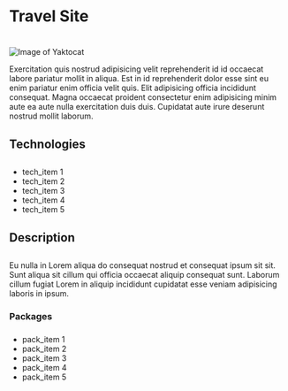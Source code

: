 # Travel Site <h1>
![Image of Yaktocat](https://octodex.github.com/images/yaktocat.png)

<p>Exercitation quis nostrud adipisicing velit reprehenderit id id occaecat labore pariatur mollit in aliqua. Est in id reprehenderit dolor esse sint eu enim pariatur enim officia velit quis. Elit adipisicing officia incididunt consequat. Magna occaecat proident consectetur enim adipisicing minim aute ea aute nulla exercitation duis duis. Cupidatat aute irure deserunt nostrud mollit laborum.</p>

## Technologies <h2>
* tech_item 1
* tech_item 2
* tech_item 3
* tech_item 4
* tech_item 5

## Description <h2>

<p>Eu nulla in Lorem aliqua do consequat nostrud et consequat ipsum sit sit. Sunt aliqua sit cillum qui officia occaecat aliquip consequat sunt. Laborum cillum fugiat Lorem in aliquip incididunt cupidatat esse veniam adipisicing laboris in ipsum.</p>

### Packages <h3>
* pack_item 1
* pack_item 2
* pack_item 3
* pack_item 4
* pack_item 5